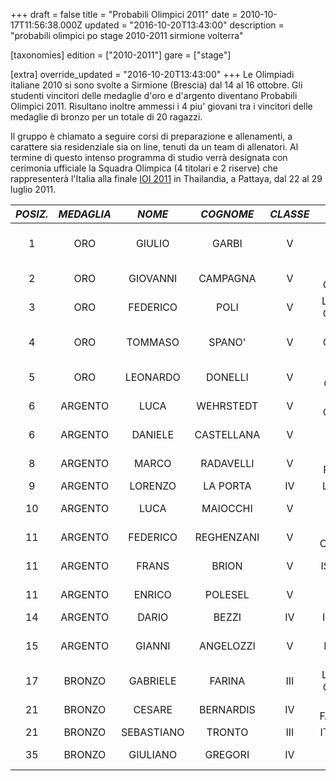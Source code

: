 +++
draft = false
title = "Probabili Olimpici 2011"
date = 2010-10-17T11:56:38.000Z
updated = "2016-10-20T13:43:00"
description = "probabili olimpici po stage 2010-2011 sirmione volterra"

[taxonomies]
edition = ["2010-2011"]
gare = ["stage"]

[extra]
override_updated = "2016-10-20T13:43:00"
+++
Le Olimpiadi italiane 2010 si sono svolte a Sirmione (Brescia) dal 14 al 16 ottobre. Gli studenti vincitori delle medaglie d'oro e d'argento diventano Probabili Olimpici 2011. Risultano inoltre ammessi i 4 piu' giovani tra i vincitori delle medaglie di bronzo per un totale di 20 ragazzi.

Il gruppo è chiamato a seguire corsi di preparazione e allenamenti, a carattere sia residenziale sia on line, tenuti da un team di allenatori. Al termine di questo intenso programma di studio verrà designata con cerimonia ufficiale la Squadra Olimpica (4 titolari e 2 riserve) che rappresenterà l'Italia alla finale [IOI 2011](http://www.ioi2011.or.th) in Thailandia, a Pattaya, dal 22 al 29 luglio 2011.

| **_POSIZ._** | **_MEDAGLIA_** | **_NOME_** | **_COGNOME_** | **_CLASSE_** |     **_ISTITUTO_**     |       **_CITTA'_**       |
| :----------: | :------------: | :--------: | :-----------: | :----------: | :--------------------: | :----------------------: |
|      1       |      ORO       |   GIULIO   |     GARBI     |      V       |  ITI G. CESARE FACCIO  |         VERCELLI         |
|      2       |      ORO       |  GIOVANNI  |   CAMPAGNA    |      V       |   L.S. M. GRIGOLETTI   |        PORDENONE         |
|      3       |      ORO       |  FEDERICO  |     POLI      |      V       | L.S. NICOLO' COPERNICO |         BRESCIA          |
|      4       |      ORO       |  TOMMASO   |    SPANO'     |      V       | L.S. GUGLIELMO OBERDAN |         TRIESTE          |
|      5       |      ORO       |  LEONARDO  |    DONELLI    |      V       |    ITI L. GEYMONAT     |       TRADATE (VA)       |
|      6       |    ARGENTO     |    LUCA    |   WEHRSTEDT   |      V       |     L.S. COPERNICO     |         BOLOGNA          |
|      6       |    ARGENTO     |  DANIELE   |  CASTELLANA   |      V       |    ITI L. DELL'ERBA    |  CASTELLANA GROTTE (BA)  |
|      8       |    ARGENTO     |   MARCO    |   RADAVELLI   |      V       |    ITI P. PALEOCAPA    |         BERGAMO          |
|      9       |    ARGENTO     |  LORENZO   |   LA PORTA    |      IV      |      L.S. CASSINI      |          GENOVA          |
|      10      |    ARGENTO     |    LUCA    |   MAIOCCHI    |      V       |     L.S. ALDO MORO     |      REGGIO EMILIA       |
|      11      |    ARGENTO     |  FEDERICO  |  REGHENZANI   |      V       |   ITI S. CANNIZZARO    |         RHO (MI)         |
|      11      |    ARGENTO     |   FRANS    |     BRION     |      V       |     IS L. EINAUDI      |    MONTEBELLUNA (TV)     |
|      11      |    ARGENTO     |   ENRICO   |    POLESEL    |      V       |    L.S. M. FLAMINIO    |   VITTORIO VENETO (TV)   |
|      14      |    ARGENTO     |   DARIO    |     BEZZI     |      IV      |      ITI G. NATTA      |         BERGAMO          |
|      15      |    ARGENTO     |   GIANNI   |   ANGELOZZI   |      V       |  ITI EUSTACHIO DIVINI  | SAN SEVERINO MARCHE (MC) |
|      17      |     BRONZO     |  GABRIELE  |    FARINA     |     III      | L.S. NICOLO' COPERNICO |         BRESCIA          |
|      21      |     BRONZO     |   CESARE   |   BERNARDIS   |      IV      |    ITI FACCHINETTI     |     CASTELLANZA (VA)     |
|      21      |     BRONZO     | SEBASTIANO |    TRONTO     |     III      |     ITI G. GALILEI     |         BELLUNO          |
|      35      |     BRONZO     |  GIULIANO  |    GREGORI    |      IV      |    L.S. G. OBERDAN     |         TRIESTE          |
